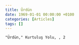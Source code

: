 ```yaml
---
title: Ürdün
date: 1969-01-01 00:00:00 +0100
categories: [Articles]
tags: []
---
```


```"Ürdün," Kurtuluş Yolu, , 2```



